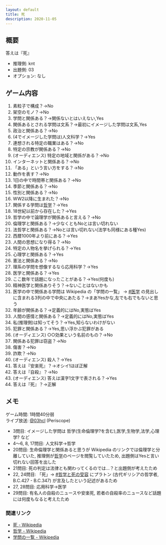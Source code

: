 ```yaml
---
layout: default
title: 死
description: 2020-11-05
---
```


## 概要

答えは『死』

- 推理側: knt
- 出題側: 03
- オプション: なし

## ゲーム内容

1. 素粒子で構成？→No
2. 架空のモノ？→No
3. 学問と関係ある？→関係ないとはいえない,Yes
4. 関係あるとされる学問は文系？→最初にイメージした学問は文系,Yes
5. 政治と関係ある？→No
6. (4でイメージした学問は)人文科学？→Yes
7. 連想される特定の職業はある？→No
8. 特定の宗教が関係ある？→No
9. (オーディエンス) 特定の地域と関係がある？→No
10. インターネットと関係ある？→No
11. 「ある」という言い方をする？→No
12. 動作を表す？→No
13. 1日の中で時間帯と関係ある？→No
14. 季節と関係ある？→No
15. 性別と関係ある？→No
16. WW2以降に生まれた？→No
17. 関係する学問は[哲学](https://ja.wikipedia.org/wiki/%E5%93%B2%E5%AD%A6)？→Yes
18. 18世紀以前から存在した？→Yes
19. 哲学の中で論理学が関係あると言える？→No
20. 倫理学と関係ある？→少なくともNoとは言い切れない
21. 法哲学と関係ある？→Noとは言い切れない(法学も同様にある種Yes)
22. 西暦1000年より前にある？→Yes
23. 人間の思想になり得る？→No
24. 特定の人物名を挙げられる？→Yes
25. 心理学と関係ある？→Yes
26. 憲法と関係ある？→No
27. 理系の学問を想像するなら応用科学？→Yes
28. 医学と関係ある？→Yes
29. ここ数年で話題になったことがある？→Yes(何度も)
30. 精神医学と関係ありそう？→ないことはないかも
31. 医学の中で関係ある学問は Wikipedia の「学問の一覧」 → [#医学](https://ja.wikipedia.org/wiki/%E5%AD%A6%E5%95%8F%E3%81%AE%E4%B8%80%E8%A6%A7#%E5%8C%BB%E5%AD%A6) の見出しに含まれる3列の中で中央にあたる？→まあYesかな,左でも右でもないと思う
32. 年齢が関係ある？→定義的にはNo,実態はYes
33. 人間の感情と関係ある？→定義的にはNo,実態はYes
34. 私(推理側)は知ってそう？→Yes,知らないわけがない
35. 犯罪と関係ある？→Yes,思い浮かぶ犯罪がある
36. (オーディエンス) ○○効果という名前のもの？→No
37. 関係ある犯罪は窃盗？→No
38. 傷害？→No
39. 詐欺？→No
40. (オーディエンス) 殺人？→Yes
41. 答えは『安楽死』？→オシイ!ほぼ正解
42. 答えは『自殺』？→No
43. (オーディエンス) 答えは漢字1文字で表される？→Yes
44. 答えは『死』？→正解

## メモ

ゲーム時間: 1時間40分弱  
ライブ放送: [@03hcl](https://www.periscope.tv/03hcl/1ynJOqMzQWkKR) (Periscope)

- 3問目: イメージした学問は 哲学(生命倫理学?を含む),医学,生物学,法学,心理学? など
- 4～6, 8, 17問目: 人文科学→哲学
- 20問目: 生命倫理学と関係あると思うが Wikipedia のリンクでは倫理学と分離していた, 推理側が[哲学](https://ja.wikipedia.org/wiki/%E5%93%B2%E5%AD%A6)のページを閲覧していたため, 出題側はYesと言い切れない回答を出した
- 21問目: 死の判定は法律とも関わってくるのでは…？と出題側が考えたため
- 22, 24問目: 「死」→ [#哲学と死の受容](https://ja.wikipedia.org/wiki/%E6%AD%BB#%E5%93%B2%E5%AD%A6%E3%81%A8%E6%AD%BB%E3%81%AE%E5%8F%97%E5%AE%B9) にプラトン (古代ギリシアの哲学者, B.C.427 - B.C.347) が言及したという記述があるため
- 27, 28問目: 応用科学→医学
- 29問目: 有名人の自殺のニュースや安楽死, 若者の自殺率のニュースなど話題には何度もなると考えたため

### 関連リンク

- [死 - Wikipedia](https://ja.wikipedia.org/wiki/%E6%AD%BB)
- [哲学 - Wikipedia](https://ja.wikipedia.org/wiki/%E5%93%B2%E5%AD%A6)
- [学問の一覧 - Wikipedia](https://ja.wikipedia.org/wiki/%E5%AD%A6%E5%95%8F%E3%81%AE%E4%B8%80%E8%A6%A7)
